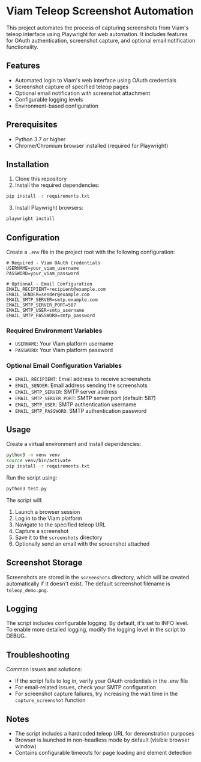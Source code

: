# Viam Teleop Screenshot Automation

This project automates the process of capturing screenshots from Viam's teleop interface using Playwright for web automation. It includes features for OAuth authentication, screenshot capture, and optional email notification functionality.

## Features

- Automated login to Viam's web interface using OAuth credentials
- Screenshot capture of specified teleop pages
- Optional email notification with screenshot attachment
- Configurable logging levels
- Environment-based configuration

## Prerequisites

- Python 3.7 or higher
- Chrome/Chromium browser installed (required for Playwright)

## Installation

1. Clone this repository
2. Install the required dependencies:
```bash
pip install -r requirements.txt
```
3. Install Playwright browsers:
```bash
playwright install
```

## Configuration

Create a `.env` file in the project root with the following configuration:

```env
# Required - Viam OAuth Credentials
USERNAME=your_viam_username
PASSWORD=your_viam_password

# Optional - Email Configuration
EMAIL_RECIPIENT=recipient@example.com
EMAIL_SENDER=sender@example.com
EMAIL_SMTP_SERVER=smtp.example.com
EMAIL_SMTP_SERVER_PORT=587
EMAIL_SMTP_USER=smtp_username
EMAIL_SMTP_PASSWORD=smtp_password
```

### Required Environment Variables
- `USERNAME`: Your Viam platform username
- `PASSWORD`: Your Viam platform password

### Optional Email Configuration Variables
- `EMAIL_RECIPIENT`: Email address to receive screenshots
- `EMAIL_SENDER`: Email address sending the screenshots
- `EMAIL_SMTP_SERVER`: SMTP server address
- `EMAIL_SMTP_SERVER_PORT`: SMTP server port (default: 587)
- `EMAIL_SMTP_USER`: SMTP authentication username
- `EMAIL_SMTP_PASSWORD`: SMTP authentication password

## Usage

Create a virtual environment and install dependencies:
```bash
python3 -m venv venv
source venv/bin/activate
pip install -r requirements.txt
```

Run the script using:
```bash
python3 test.py
```

The script will:
1. Launch a browser session
2. Log in to the Viam platform
3. Navigate to the specified teleop URL
4. Capture a screenshot
5. Save it to the `screenshots` directory
6. Optionally send an email with the screenshot attached

## Screenshot Storage

Screenshots are stored in the `screenshots` directory, which will be created automatically if it doesn't exist. The default screenshot filename is `teleop_demo.png`.

## Logging

The script includes configurable logging. By default, it's set to INFO level. To enable more detailed logging, modify the logging level in the script to DEBUG.

## Troubleshooting

Common issues and solutions:
- If the script fails to log in, verify your OAuth credentials in the .env file
- For email-related issues, check your SMTP configuration
- For screenshot capture failures, try increasing the wait time in the `capture_screenshot` function

## Notes

- The script includes a hardcoded teleop URL for demonstration purposes
- Browser is launched in non-headless mode by default (visible browser window)
- Contains configurable timeouts for page loading and element detection